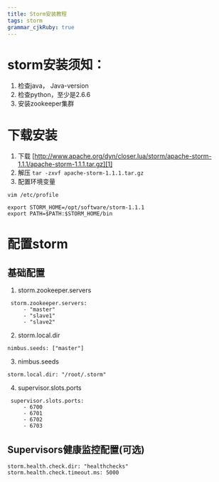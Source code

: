 ```yaml
---
title: Storm安装教程 
tags: storm
grammar_cjkRuby: true
---
```



# storm安装须知：

1. 检查java， Java-version
2. 检查python，至少是2.6.6
3. 安装zookeeper集群

# 下载安装

1. 下载  [http://www.apache.org/dyn/closer.lua/storm/apache-storm-1.1.1/apache-storm-1.1.1.tar.gz][1]
2. 解压 `tar -zxvf apache-storm-1.1.1.tar.gz`
3. 配置环境变量

``` shell
vim /etc/profile

export STORM_HOME=/opt/software/storm-1.1.1
export PATH=$PATH:$STORM_HOME/bin
```

# 配置storm

## 基础配置

1. storm.zookeeper.servers

``` shell
 storm.zookeeper.servers:
     - "master"
     - "slave1"
     - "slave2"
```

2. storm.local.dir

``` shell
nimbus.seeds: ["master"]
```

3. nimbus.seeds

``` shell
storm.local.dir: "/root/.storm"
```

4. supervisor.slots.ports

``` shell
 supervisor.slots.ports:
     - 6700
     - 6701
     - 6702
     - 6703
```
##  Supervisors健康监控配置(可选)

``` shell
storm.health.check.dir: "healthchecks"
storm.health.check.timeout.ms: 5000
```




  [1]: http://www.apache.org/dyn/closer.lua/storm/apache-storm-1.1.1/apache-storm-1.1.1.tar.gz